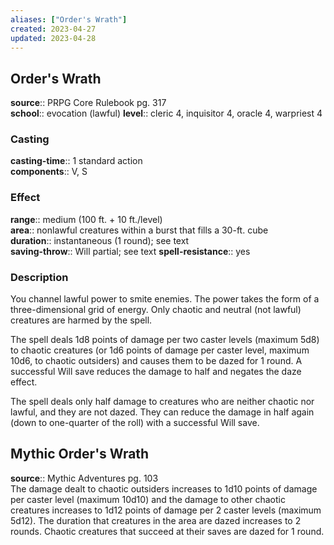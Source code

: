 ```yaml
---
aliases: ["Order's Wrath"]
created: 2023-04-27
updated: 2023-04-28
---
```


## Order's Wrath

**source**:: PRPG Core Rulebook pg. 317  
**school**:: evocation (lawful)
**level**:: cleric 4, inquisitor 4, oracle 4, warpriest 4

### Casting

**casting-time**:: 1 standard action  
**components**:: V, S

### Effect

**range**:: medium (100 ft. + 10 ft./level)  
**area**:: nonlawful creatures within a burst that fills a 30-ft. cube  
**duration**:: instantaneous (1 round); see text  
**saving-throw**:: Will partial; see text
**spell-resistance**:: yes

### Description

You channel lawful power to smite enemies. The power takes the form of a three-dimensional grid of energy. Only chaotic and neutral (not lawful) creatures are harmed by the spell.  
  
The spell deals 1d8 points of damage per two caster levels (maximum 5d8) to chaotic creatures (or 1d6 points of damage per caster level, maximum 10d6, to chaotic outsiders) and causes them to be dazed for 1 round. A successful Will save reduces the damage to half and negates the daze effect.  
  
The spell deals only half damage to creatures who are neither chaotic nor lawful, and they are not dazed. They can reduce the damage in half again (down to one-quarter of the roll) with a successful Will save.

## Mythic Order's Wrath

**source**:: Mythic Adventures pg. 103  
The damage dealt to chaotic outsiders increases to 1d10 points of damage per caster level (maximum 10d10) and the damage to other chaotic creatures increases to 1d12 points of damage per 2 caster levels (maximum 5d12). The duration that creatures in the area are dazed increases to 2 rounds. Chaotic creatures that succeed at their saves are dazed for 1 round.
